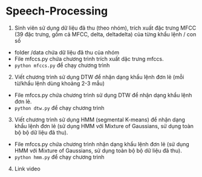 # Speech-Processing

1. Sinh viên sử dụng dữ liệu đã thu (theo nhóm), trích xuất đặc trưng MFCC (39 đặc trưng, gồm cả MFCC, delta, deltadelta) của từng khẩu lệnh / con số
- folder /data chứa dữ liệu đã thu của nhóm
- File mfccs.py chứa chương trình trích xuất dặc trưng mfccs.
- `python mfccs.py` để chạy chương trình
2. Viết chương trình sử dụng DTW để nhận dạng khẩu lệnh đơn lẻ (mỗi từ/khẩu lệnh dùng khoảng 2-3 mẫu)
- File mfccs.py chứa chương trình sử dụng DTW để nhận dạng khẩu lệnh đơn lẻ.
- `python dtw.py` để chạy chương trình
3. Viết chương trình sử dụng HMM (segmental K-means) để nhận dạng khẩu lệnh đơn lẻ (sử dụng HMM với Mixture of Gaussians, sử dụng toàn bộ bộ dữ liệu đã thu).
- File mfccs.py chứa chương trình nhận dạng khẩu lệnh đơn lẻ (sử dụng HMM với Mixture of Gaussians, sử dụng toàn bộ bộ dữ liệu đã thu).
- `python hmm.py` để chạy chương trình

4. Link video